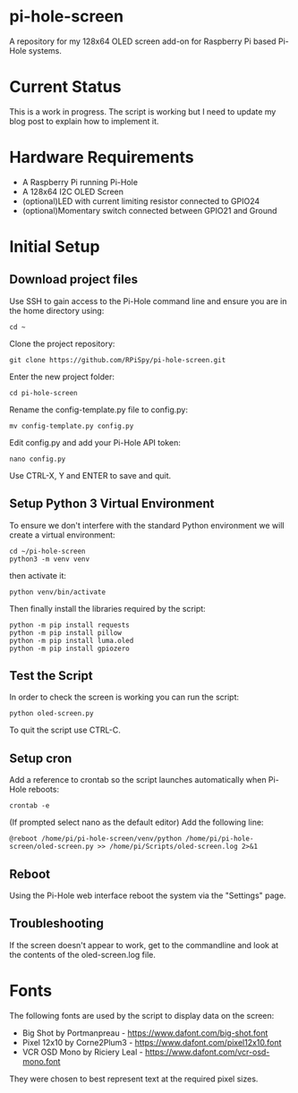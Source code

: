 # pi-hole-screen
A repository for my 128x64 OLED screen add-on for Raspberry Pi based Pi-Hole systems.

# Current Status
This is a work in progress. The script is working but I need to update my blog post to explain how to implement it.

# Hardware Requirements
- A Raspberry Pi running Pi-Hole
- A 128x64 I2C OLED Screen
- (optional)LED with current limiting resistor connected to GPIO24
- (optional)Momentary switch connected between GPIO21 and Ground

# Initial Setup
## Download project files
Use SSH to gain access to the Pi-Hole command line and ensure you are in the home directory using:
```
cd ~
```
Clone the project repository:
```
git clone https://github.com/RPiSpy/pi-hole-screen.git
```
Enter the new project folder:
```
cd pi-hole-screen
```
Rename the config-template.py file to config.py:
```
mv config-template.py config.py
```
Edit config.py and add your Pi-Hole API token:
```
nano config.py
```
Use CTRL-X, Y and ENTER to save and quit.

## Setup Python 3 Virtual Environment
To ensure we don't interfere with the standard Python environment we will create a virtual environment:
```
cd ~/pi-hole-screen
python3 -m venv venv
```
then activate it:
```
python venv/bin/activate
```
Then finally install the libraries required by the script:
```
python -m pip install requests
python -m pip install pillow
python -m pip install luma.oled
python -m pip install gpiozero
```

## Test the Script
In order to check the screen is working you can run the script:
```
python oled-screen.py
```
To quit the script use CTRL-C.

## Setup cron
Add a reference to crontab so the script launches automatically when Pi-Hole reboots:
```
crontab -e
```
(If prompted select nano as the default editor)
Add the following line:
```
@reboot /home/pi/pi-hole-screen/venv/python /home/pi/pi-hole-screen/oled-screen.py >> /home/pi/Scripts/oled-screen.log 2>&1
```

## Reboot
Using the Pi-Hole web interface reboot the system via the "Settings" page.

## Troubleshooting
If the screen doesn't appear to work, get to the commandline and look at the contents of the oled-screen.log file.

# Fonts
The following fonts are used by the script to display data on the screen:
- Big Shot by Portmanpreau - https://www.dafont.com/big-shot.font
- Pixel 12x10 by Corne2Plum3 - https://www.dafont.com/pixel12x10.font
- VCR OSD Mono by Riciery Leal - https://www.dafont.com/vcr-osd-mono.font

They were chosen to best represent text at the required pixel sizes.
